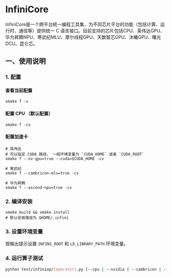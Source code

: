 # InfiniCore

InfiniCore是一个跨平台统一编程工具集，为不同芯片平台的功能（包括计算、运行时、通信等）提供统一 C 语言接口。目前支持的芯片包括CPU、英伟达GPU、华为昇腾NPU、寒武纪MLU、摩尔线程GPU、天数智芯GPU、沐曦GPU、曙光DCU、昆仑芯。

## 一、使用说明

### 1. 配置

#### 查看当前配置

```xmake
xmake f -v
```

#### 配置 CPU （默认配置）

```xmake
xmake f -cv
```

#### 配置加速卡

```xmake
# 英伟达
# 可以指定 CUDA 路径， 一般环境变量为 `CUDA_HOME` 或者 `CUDA_ROOT`
xmake f --nv-gpu=true --cuda=$CUDA_HOME -cv

# 寒武纪
xmake f --cambricon-mlu=true -cv

# 华为昇腾
xmake f --ascend-npu=true -cv
```

### 2. 编译安装

```xmake
xmake build && xmake install
# 默认安装路径为 $HOME/.infini
```

### 3. 设置环境变量

按输出提示设置 `INFINI_ROOT` 和 `LD_LIBRARY_PATH` 环境变量。

### 4. 运行算子测试

```bash
python test/infiniop/[operator].py [--cpu | --nvidia | --cambricon | --ascend]
```

